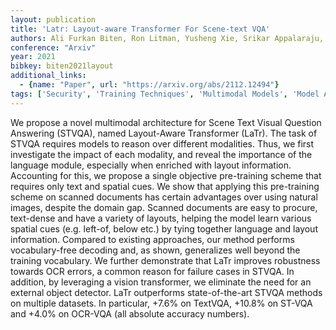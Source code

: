 ```yaml
---
layout: publication
title: 'Latr: Layout-aware Transformer For Scene-text VQA'
authors: Ali Furkan Biten, Ron Litman, Yusheng Xie, Srikar Appalaraju, R. Manmatha
conference: "Arxiv"
year: 2021
bibkey: biten2021layout
additional_links:
  - {name: "Paper", url: "https://arxiv.org/abs/2112.12494"}
tags: ['Security', 'Training Techniques', 'Multimodal Models', 'Model Architecture', 'RAG', 'Pretraining Methods', 'Transformer', 'Pre-Training']
---
```

We propose a novel multimodal architecture for Scene Text Visual Question
Answering (STVQA), named Layout-Aware Transformer (LaTr). The task of STVQA
requires models to reason over different modalities. Thus, we first investigate
the impact of each modality, and reveal the importance of the language module,
especially when enriched with layout information. Accounting for this, we
propose a single objective pre-training scheme that requires only text and
spatial cues. We show that applying this pre-training scheme on scanned
documents has certain advantages over using natural images, despite the domain
gap. Scanned documents are easy to procure, text-dense and have a variety of
layouts, helping the model learn various spatial cues (e.g. left-of, below
etc.) by tying together language and layout information. Compared to existing
approaches, our method performs vocabulary-free decoding and, as shown,
generalizes well beyond the training vocabulary. We further demonstrate that
LaTr improves robustness towards OCR errors, a common reason for failure cases
in STVQA. In addition, by leveraging a vision transformer, we eliminate the
need for an external object detector. LaTr outperforms state-of-the-art STVQA
methods on multiple datasets. In particular, +7.6% on TextVQA, +10.8% on ST-VQA
and +4.0% on OCR-VQA (all absolute accuracy numbers).
